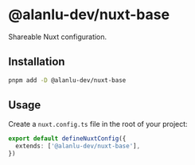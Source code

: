 # @alanlu-dev/nuxt-base

Shareable Nuxt configuration.

## Installation

```bash
pnpm add -D @alanlu-dev/nuxt-base
```

## Usage

Create a `nuxt.config.ts` file in the root of your project:

```ts
export default defineNuxtConfig({
  extends: ['@alanlu-dev/nuxt-base'],
})
```
